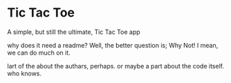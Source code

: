 # Tic Tac Toe

A simple, but still the ultimate, Tic Tac Toe app

why does it need a readme? Well, the better question is; Why Not! I mean, we can do much on it.

lart of the about the authars, perhaps. or maybe a part about the code itself. who knows.
